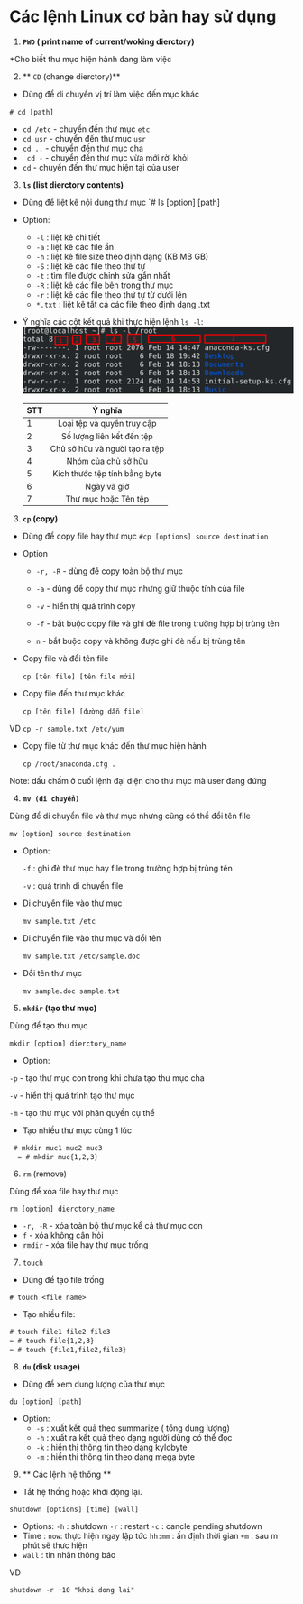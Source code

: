 # Các lệnh Linux cơ bản hay sử dụng

1. **`PWD` ( print name of current/woking dierctory)**

*Cho biết thư mục hiện hành đang làm việc 

2. ** `CD` (change dierctory)**

* Dùng để di chuyển vị trí làm việc đến mục khác

 `# cd [path]`

* `cd /etc` - chuyển đến thư mục `etc` 
* `cd usr` - chuyển đến thư mục `usr` 
* `cd ..` - chuyển đến thư mục cha 
* ` cd -` - chuyển đến thư mục vừa mới rời khỏi 
* `cd` - chuyển đến thư mục hiện tại của user
3. **`ls` (list dierctory contents)**
* Dùng để liệt kê nội dung thư mục
`# ls [option] [path]
* Option:
    * `-l` : liệt kê chi tiết 
	* `-a` : liệt kê các file ẩn
	* `-h` : liệt kê file size theo định dạng (KB MB GB)
	* `-S` : liệt kê các file theo thứ tự
	* `-t` : tìm file được chỉnh sửa gần nhất
	* `-R` : liệt kê các file bên trong thư mục
	* `-r` : liệt kê các file theo thứ tự từ dưới lên
    * `*.txt` : liệt kê tất cả các file theo định dạng .txt
* Ý nghĩa các cột kết quả khi thực hiện lệnh `ls -l`:
![](image/command1.png)

   |STT|Ý nghĩa|
   |---|:-----:|
   |1| Loại tệp và quyền truy cập     |
   |2| Số lượng liên kết đến tệp      |
   |3| Chủ sở hữu và người tạo ra tệp |
   |4| Nhóm của chủ sở hữu            |
   |5| Kích thước tệp tính bằng byte  |
   |6| Ngày và giờ                    |
   |7| Thư mục hoặc Tên tệp           |
3. **`cp` (copy)**
* Dùng để copy file hay thư mục
`#cp [options] source destination`
* Option
    * `-r, -R` - dùng để copy toàn bộ thư mục

	* `-a` - dùng để copy thư mục nhưng giữ thuộc tính của file	
	* `-v` - hiển thị quá trình copy	
	* `-f` - bắt buộc copy file và ghi đè file trong trường hợp bị trùng tên	
	* `n` - bắt buộc copy và không được ghi đè nếu bị trùng tên
	
* Copy file và đổi tên file 
	
   `cp [tên file] [tên file mới]`
   
* Copy file đến thư mục khác

   `cp [tên file] [đường dẫn file]`
   
VD `cp -r sample.txt /etc/yum`

* Copy file từ thư mục khác đến thư mục hiện hành

   `cp /root/anaconda.cfg .`
   
Note: dấu chấm ở cuối lệnh đại diện cho thư mục mà user đang đứng

4. **`mv (di chuyển)`**

Dùng để di chuyển file và thư mục nhưng cũng có thể đổi tên file

`mv [option] source destination`

* Option:

  `-f` : ghi đè thư mục hay file trong trường hợp bị trùng tên
  
  `-v` : quá trình di chuyển file 
  
* Di chuyển file vào thư mục

   `mv sample.txt /etc`
   
* Di chuyển file vào thư mục và đổi tên 

   `mv sample.txt /etc/sample.doc`
   
* Đổi tên thư mục 

   `mv sample.doc sample.txt`
   
5. **`mkdir` (tạo thư mục)**

Dùng để tạo thư mục

 `mkdir [option] dierctory_name`
 
* Option:

`-p` - tạo thư mục con trong khi chưa tạo thư mục cha

`-v` - hiển thị quá trình tạo thư mục

`-m` - tạo thư mục với phân quyền cụ thể

* Tạo nhiều thư mục cùng 1 lúc
```
 # mkdir muc1 muc2 muc3
  = # mkdir muc{1,2,3}
 ```
 6. `rm` (remove)
 
Dùng để xóa file hay thư mục
 ```
 rm [option] dierctory_name
 ```
   * `-r, -R` - xóa toàn bộ thư mục kể cả thư mục con 
   * `f` - xóa không cần hỏi 
   * `rmdir` - xóa file hay thư mục trống
 7. `touch`
 * Dùng để tạo file trống 
 ```
 # touch <file name>
 ```
 * Tạo nhiều file:
 ```
 # touch file1 file2 file3
 = # touch file{1,2,3}
 = # touch {file1,file2,file3}
 ```
 
 8. **`du` (disk usage)**
 
 * Dùng để xem dung lượng của thư mục
 ```
 du [option] [path]
 ```
 * Option:
     * `-s` : xuất kết quả theo summarize ( tổng dung lượng)
     * `-h` : xuất ra kết quả theo dạng người dùng có thể đọc
     * `-k` : hiển thị thông tin theo dạng kylobyte
     * `-m` : hiển thị thông tin theo dạng mega byte 
 9. ** Các lệnh hệ thống **
 * Tắt hệ thống hoặc khởi động lại.
 ```
 shutdown [options] [time] [wall]
```
   * Options:
       `-h` : shutdown
       `-r` : restart
       `-c` : cancle pending shutdown
   * Time :
       `now`: thực hiện ngay lập tức
       `hh:mm` : ấn định thời gian
	   `+m` : sau m phút sẽ thưc hiện 
   * `wall` : tin nhắn thông báo
   
   VD 
   ```
   shutdown -r +10 "khoi dong lai"
```   


   
   
   
	


